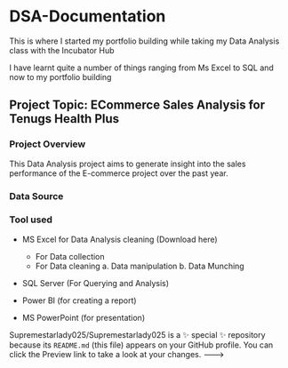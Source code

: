 # DSA-Documentation 


This is where I started my portfolio building while taking my Data Analysis class with the Incubator Hub

I have learnt quite a number of things ranging from Ms Excel to SQL and now to my portfolio building 


## Project Topic: ECommerce Sales Analysis for Tenugs Health Plus

### Project Overview
This Data Analysis project aims to generate insight into the sales performance of the E-commerce project over the past year.

### Data Source

### Tool used
- MS Excel for Data Analysis cleaning (Download here)
  - For Data collection
  - For Data cleaning
     a. Data manipulation
     b. Data Munching
    
- SQL Server (For Querying and Analysis)
- Power BI (for creating a report)
- MS PowerPoint (for presentation)


Supremestarlady025/Supremestarlady025 is a ✨ special ✨ repository because its `README.md` (this file) appears on your GitHub profile.
You can click the Preview link to take a look at your changes.
--->
